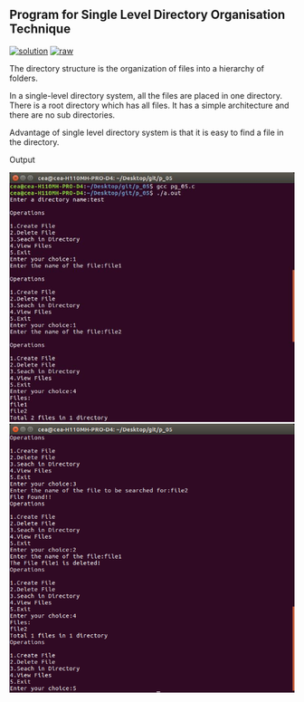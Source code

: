 ## Program for Single Level Directory Organisation Technique

[![solution](https://img.shields.io/badge/View-Solution-blue.svg?logo=appveyor&longCache=true&style=for-the-badge)](https://github.com/abhijithvijayan/System-Software-lab/blob/master/cycle-2/p_05/pg_05.c)
[![raw](https://img.shields.io/badge/-raw-green.svg?logo=appveyor&longCache=true&style=for-the-badge )](https://github.com/abhijithvijayan/System-Software-lab/raw/master/cycle-2/p_05/pg_05.c)

The directory structure is the organization of files into a hierarchy of folders.

In a single-level directory system, all the files are placed in one directory.
There is a root directory which has all files. 
It has a simple architecture and there are no sub directories. 

Advantage of single level directory system is that it is easy to find a file in the directory.

Output

![output_img](/out_img/p_05_out-1.jpg)
![output_img](/out_img/p_05_out-2.jpg)
